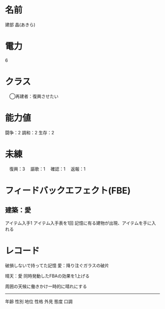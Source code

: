 # 名前

建部 晶(あきら)

# 電力

6

# クラス

　◯再建者：復興させたい

# 能力値

闘争：2
調和：2
生存：2

# 未練

　復興：3
　謳歌：1
　確認：1
　返報：1

# フィードバックエフェクト(FBE)

## 建築：愛

アイテム入手1
アイテム入手表を1回
記憶に有る建物が出現、アイテムを手に入れる

# レコード


破損しないで持ってた記憶
愛：降り注ぐガラスの破片

晴天：愛
同時発動したFBAの効果を1上げる

周囲の天候に働きかけ一時的に晴れにする


----

年齢
性別
地位
性格
外見
態度
口調

